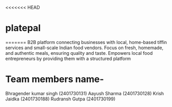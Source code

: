 <<<<<<< HEAD
# platepal
=======
B2B platform connecting businesses with local, home-based
tiffin services and small-scale Indian food vendors.
Focus on fresh, homemade, and authentic meals, ensuring
quality and taste.
Empowers local food entrepreneurs by providing them with a
structured platform
# Team members name-
Bhragender kumar singh (2401730131)
Aayush Sharma (2401730128)
Krish Jaidka (2401730188)
Rudransh Gutpa (2401730199)

